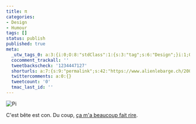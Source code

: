 ```yaml
---
title: π
categories:
- Design
- Humour
tags: []
status: publish
published: true
meta:
  _utw_tags_0: a:3:{i:0;O:8:"stdClass":1:{s:3:"tag";s:6:"Design";}i:1;O:8:"stdClass":1:{s:3:"tag";s:6:"Humour";}i:2;O:8:"stdClass":1:{s:3:"tag";s:8:"T-shirts";}}
  cocomment_trackall: ''
  tweetbackscheck: '1234447127'
  shorturls: a:7:{s:9:"permalink";s:42:"https://www.alienlebarge.ch/2007/07/12/243/";s:7:"tinyurl";s:25:"https://tinyurl.com/av9w6s";s:4:"isgd";s:17:"https://is.gd/iKQj";s:5:"bitly";s:20:"https://bit.ly/2ht7Fu";s:5:"snipr";s:22:"https://snipr.com/bh3xu";s:5:"snurl";s:22:"https://snurl.com/bh3xu";s:7:"snipurl";s:24:"https://snipurl.com/bh3xu";}
  twittercomments: a:0:{}
  tweetcount: '0'
  tmac_last_id: ''
---
```

<img src="https://dlgjp9x71cipk.cloudfront.net/2007/07/vache_pi.png" alt="Pi" />

C'est bête est con. Du coup, <a href="https://www.lafraise.com/contest.php?blog[itemid]=8283&amp;op=lafraise_blog&amp;lang=fr&amp;PHPSESSID=35661932b0e9614721bc7e8cb45640b1" title="Sur lafraise">ça m'a beaucoup fait rire</a>.
